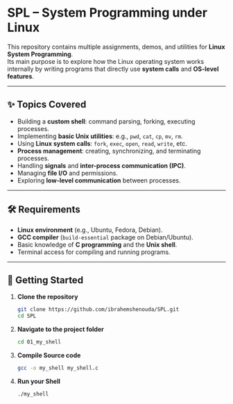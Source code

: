 # SPL – System Programming under Linux

This repository contains multiple assignments, demos, and utilities for **Linux System Programming**.  
Its main purpose is to explore how the Linux operating system works internally by writing programs that directly use **system calls** and **OS-level features**.


---

## ✨ Topics Covered

- Building a **custom shell**: command parsing, forking, executing processes.  
- Implementing **basic Unix utilities**: e.g., `pwd`, `cat`, `cp`, `mv`, `rm`.  
- Using **Linux system calls**: `fork`, `exec`, `open`, `read`, `write`, etc.  
- **Process management**: creating, synchronizing, and terminating processes.  
- Handling **signals** and **inter-process communication (IPC)**.  
- Managing **file I/O** and permissions.  
- Exploring **low-level communication** between processes.  

---

## 🛠 Requirements

- **Linux environment** (e.g., Ubuntu, Fedora, Debian).  
- **GCC compiler** (`build-essential` package on Debian/Ubuntu).  
- Basic knowledge of **C programming** and the **Unix shell**.  
- Terminal access for compiling and running programs.  

---

## 🚀 Getting Started

1. **Clone the repository**  
   ```bash
   git clone https://github.com/ibrahemshenouda/SPL.git
   cd SPL
2. **Navigate to the project folder**  
   ```bash
   cd 01_my_shell
3. **Compile Source code**  
   ```bash
   gcc -o my_shell my_shell.c
4. **Run your Shell**  
   ```bash
   ./my_shell
